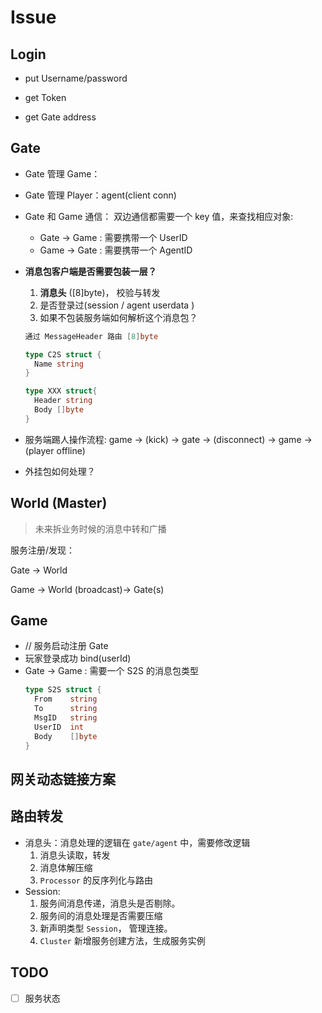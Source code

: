 # Issue

## Login

- put Username/password
- get Token

- get Gate address



## Gate

* Gate 管理 Game：

* Gate 管理 Player：agent(client conn)

* Gate 和 Game 通信：
  双边通信都需要一个 key 值，来查找相应对象:

  * Gate -> Game : 需要携带一个 UserID
  * Game -> Gate : 需要携带一个 AgentID

* **消息包客户端是否需要包装一层？**

  1. **消息头** ([8]byte)， 校验与转发
  2. 是否登录过(session / agent userdata )
  3. 如果不包装服务端如何解析这个消息包？
  ```go
  通过 MessageHeader 路由 [8]byte
  
  type C2S struct {
    Name string
  }
  
  type XXX struct{
    Header string
    Body []byte
  }
  ```

* 服务端踢人操作流程: game -> (kick) -> gate -> (disconnect) -> game -> (player offline)

* 外挂包如何处理？



## World (Master)

> 未来拆业务时候的消息中转和广播

服务注册/发现：

Gate -> World

Game -> World (broadcast)-> Gate(s)



## Game
* // 服务启动注册 Gate
* 玩家登录成功 bind(userId)
* Gate -> Game : 需要一个 S2S 的消息包类型
  ```go
  type S2S struct {
    From    string
    To      string
    MsgID   string
    UserID  int
    Body    []byte 
  }
  ```

## 网关动态链接方案

## 路由转发
* 消息头：消息处理的逻辑在 `gate/agent` 中，需要修改逻辑
  1. 消息头读取，转发
  2. 消息体解压缩
  3. `Processor` 的反序列化与路由
* Session:
  1. 服务间消息传递，消息头是否剔除。
  2. 服务间的消息处理是否需要压缩
  3. 新声明类型 `Session`， 管理连接。
  4. `Cluster` 新增服务创建方法，生成服务实例


## TODO
- [ ] 服务状态